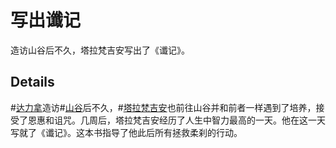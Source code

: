 # 写出谶记
造访山谷后不久，塔拉梵吉安写出了《谶记》。

## Details
#[达力拿](characters/dalinar)造访#[山谷](locations/valley)后不久，#[塔拉梵吉安](characters/taravangian)也前往山谷并和前者一样遇到了培养，接受了恩惠和诅咒。几周后，塔拉梵吉安经历了人生中智力最高的一天。他在这一天写就了《谶记》。这本书指导了他此后所有拯救柔刹的行动。
